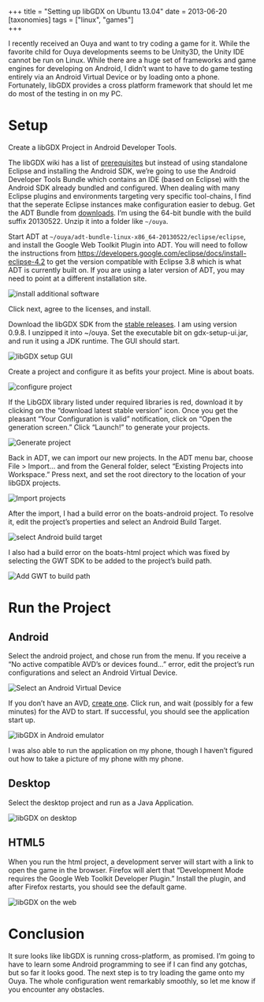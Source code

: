 +++
title = "Setting up libGDX on Ubuntu 13.04"
date = 2013-06-20
[taxonomies]
tags = ["linux", "games"]        
+++

I recently received an Ouya and want to try coding a game for it. While the favorite child for Ouya developments seems to be Unity3D, the Unity IDE cannot be run on Linux.  While there are a huge set of frameworks and game engines for developing on Android, I didn’t want to have to do game testing entirely via an Android Virtual Device or by loading onto a phone.  Fortunately, libGDX provides a cross platform framework that should let me do most of the testing in on my PC.

<!-- more -->

# Setup

Create a libGDX Project in Android Developer Tools.

The libGDX wiki has a list of [prerequisites](http://code.google.com/p/libgdx/wiki/Prerequisits) but instead of using standalone Eclipse and installing the Android SDK, we’re going to use the Android Developer Tools Bundle which contains an IDE (based on Eclipse) with the Android SDK already bundled and configured.  When dealing with many Eclipse plugins and environments targeting very specific tool-chains, I find that the seperate Eclipse instances make configuration easier to debug.  Get the ADT Bundle from [downloads](http://developer.android.com/sdk/installing/bundle.html).  I’m using the 64-bit bundle with the build suffix 20130522.  Unzip it into a folder like `~/ouya`.

Start ADT at `~/ouya/adt-bundle-linux-x86_64-20130522/eclipse/eclipse`, and install the Google Web Toolkit Plugin into ADT.  You will need to follow the instructions from https://developers.google.com/eclipse/docs/install-eclipse-4.2 to get the version compatible with Eclipse 3.8 which is what ADT is currently built on.  If you are using a later version of ADT, you may need to point at a different installation site.

![install additional software](Screenshot-from-2013-06-20-212852.png)

Click next, agree to the licenses, and install.

Download the libGDX SDK from the [stable releases](http://code.google.com/p/libgdx/downloads/list).  I am using version 0.9.8.  I unzipped it into ~/ouya.  Set the executable bit on gdx-setup-ui.jar, and run it using a JDK runtime.  The GUI should start.

![libGDX setup GUI](Screenshot-from-2013-06-20-212231.png)

Create a project and configure it as befits your project.  Mine is about boats.

![configure project](Screenshot-from-2013-06-20-212453.png)

If the LibGDX library listed under required libraries is red, download it by clicking on the “download latest stable version” icon.  Once you get the pleasant “Your Configuration is valid” notification, click on “Open the generation screen.”  Click “Launch!” to generate your projects.

![Generate project](Screenshot-from-2013-06-20-212615.png)

Back in ADT, we can import our new projects.  In the ADT menu bar, choose File > Import… and from the General folder, select “Existing Projects into Workspace.”  Press next, and set the root directory to the location of your libGDX projects.

![Import projects](Screenshot-from-2013-06-20-213159.png)

After the import, I had a build error on the boats-android project.  To resolve it, edit the project’s properties and select an Android Build Target.

![select Android build target](Screenshot-from-2013-06-20-213356.png)

I also had a build error on the boats-html project which was fixed by selecting the GWT SDK to be added to the project’s build path.

![Add GWT to build path](Screenshot-from-2013-06-20-213607.png)

# Run the Project

## Android

Select the android project, and chose run from the menu.  If you receive a “No active compatible AVD’s or devices found…” error, edit the project’s run configurations and select an Android Virtual Device.

![Select an Android Virtual Device](Screenshot-from-2013-06-20-213919.png)

If you don’t  have an AVD, [create one](http://developer.android.com/tools/devices/managing-avds.html).  Click run, and wait (possibly for a few minutes) for the AVD to start.  If successful, you should see the application start up.

![libGDX in Android emulator](Screenshot-from-2013-06-20-214136.png)

I was also able to run the application on my phone, though I haven’t figured out how to take a picture of my phone with my phone.

## Desktop

Select the desktop project and run as a Java Application.

![libGDX on desktop](Screenshot-from-2013-06-20-214300.png)

## HTML5

When you run the html project, a development server will start with a link to open the game in the browser.  Firefox will alert that “Development Mode requires the Google Web Toolkit Developer Plugin.”  Install the plugin, and after Firefox restarts, you should see the default game.

![libGDX on the web](Screenshot-from-2013-06-20-204304.png)

# Conclusion

It sure looks like libGDX is running cross-platform, as promised.  I’m going to have to learn some Android programming to see if I can find any gotchas, but so far it looks good.  The next step is to try loading the game onto my Ouya.  The whole configuration went remarkably smoothly, so let me know if you encounter any obstacles.
